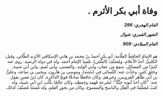 <h1 dir="rtl">وفاة أبي بكر الأثرم .</h1>

<h5 dir="rtl">العام الهجري:  296

الشهر القمري: شوال

العام الميلادي: 909</h5>

<p dir="rtl">هو الإمامُ الحافِظُ العلَّامة: أبو بكرٍ أحمدُ بنُ محمد بن هاني الإسكافي الأثرَم الطَّائي، وقيل: الكلبيُّ. أحدُ الأعلامِ، ومُصَنِّفُ (السُّنَن)، تلميذُ الإمام أحمد. ولد في دولة الرشيد. روى عنه كثيرًا مِن المسائِلِ، سَمِعَ مِن عفان، وأبي الوليد، والقعنبي، وأبي نُعيم، وابنِ أبي شيبة, وخلقٍ كثيرٍ، وحَدَّث عنه: النَّسائي في (سُنَنه)، وموسى بن هارون، ويحيى بن صاعد، وعليُّ بن أبي طاهر القزويني، وغيرهم. وكان حافظًا صادقًا قويَّ الذاكرة، كان ابنُ مَعينٍ يقول عنه: "كان أحدُ أبويه جِنِّيًّا"؛ لسُرعةِ فَهمِه وحِفظِه، وكان عالِمًا بكُتُبِ ابنِ أبي شيبة، وله كتبٌ مُصَنَّفةٌ في العِلَل والناسخ والمنسوخ، وكان من بحورِ العِلمِ، وله مُسنَدٌ مُصنَّفٌ كذلك.</p></br>

